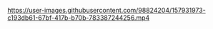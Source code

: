 
https://user-images.githubusercontent.com/98824204/157931973-c193db61-67bf-417b-b70b-783387244256.mp4
